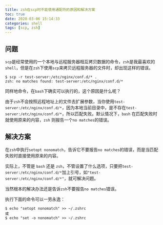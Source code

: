 ```yaml
---
title: zsh在scp时不能使用通配符的原因和解决方案
toc: true
date: 2020-03-06 15:14:33
categories: shell
tags: [scp, zsh]
---
```


## 问题

`scp`是经常使用的一个本地与远程服务器相互拷贝数据的命令，`zsh`是我最喜欢的`shell`，但是在`zsh`下使用`scp`来拷贝远程服务器的文件时，却出现这样的错误。

```
$ scp -r test-server:/etc/nginx/conf.d/* .
zsh: no matches found: test-server:/etc/nginx/conf.d/*
```

同样地命令，在`bash`下确实可以执行的，这个原因是什么呢？

由于`zsh`不会按照远程地址上的文件去扩展参数，当你使用`test-server:/etc/nginx/conf.d/*`，因为本地当前目录中，是不存在`test-server:/etc/nginx/conf.d/*`，所以匹配失败。默认情况下，`bash` 在匹配失败时就使用原来的内容，`zsh` 则报告一个`no matches`的错误。


## 解决方案

在`zsh`中执行`setopt nonomatch`，告诉它不要报告`no matches`的错误，而是当匹配失败时直接使用原来的内容。

实际上，不管是 `bash` 还是 `zsh`，不管设置了什么选项，只要把`test-server:/etc/nginx/conf.d/*`加上引号，如`"test-server:/etc/nginx/conf.d/*"`，就可解决问题。

当然根本的解决办法还是告诉`zsh`不要报告`no matches`错误。

执行下面的命令可以一劳永逸：

```
$ echo "setopt nonomatch" >> ~/.zshrc
或
$ echo "set -o nonomatch" >> ~/.zshrc
```